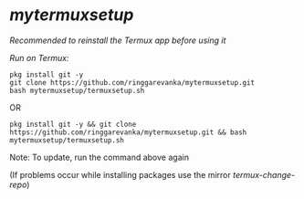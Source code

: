 # _mytermuxsetup_

*Recommended to reinstall the Termux app before using it*

*Run on Termux:*
```
pkg install git -y
git clone https://github.com/ringgarevanka/mytermuxsetup.git
bash mytermuxsetup/termuxsetup.sh
```
OR
```
pkg install git -y && git clone https://github.com/ringgarevanka/mytermuxsetup.git && bash mytermuxsetup/termuxsetup.sh
```
Note: To update, run the command above again

(If problems occur while installing packages use the mirror *termux-change-repo*)
